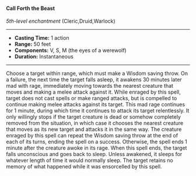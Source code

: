 #### Call Forth the Beast
*5th-level enchantment* (Cleric,Druid,Warlock)
___
- **Casting Time:** 1 action
- **Range:** 50 feet
- **Components:** V, S, M (the eyes of a werewolf)
- **Duration:** Instantaneous
---
Choose a target within range, which must make a
Wisdom saving throw. On a failure, the next time
the target falls asleep, it awakens 30 minutes later
mad with rage, immediately moving towards the
nearest creature that moves and making a melee
attack against it. While enraged by this spell, target
does not cast spells or make ranged
attacks, but is compelled to continue
making melee attacks against its target.
This mad rage continues for 1
minute, during which time it
continues to attack its target
relentlessly. It only willingly
stops if the target creature is
dead or somehow completely
removed from the situation,
in which case it chooses the
nearest creature that moves
as its new target and attacks
it in the same way.
The creature enraged by
this spell can repeat the
Wisdom saving throw at the
end of each of its turns, ending
the spell on a success. Otherwise,
the spell ends 1 minute after the
creature awoke in its rage.
When this spell ends, the target
falls unconscious and goes back to
sleep. Unless awakened, it sleeps for
whatever length of time it would
normally sleep. The target retains no
memory of what happened while it
was ensorcelled by this spell.
